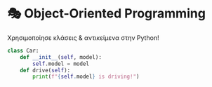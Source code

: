 # 🎭 Object-Oriented Programming
Χρησιμοποίησε κλάσεις & αντικείμενα στην Python!
```python
class Car:
    def __init__(self, model):
        self.model = model
    def drive(self):
        print(f"{self.model} is driving!")
